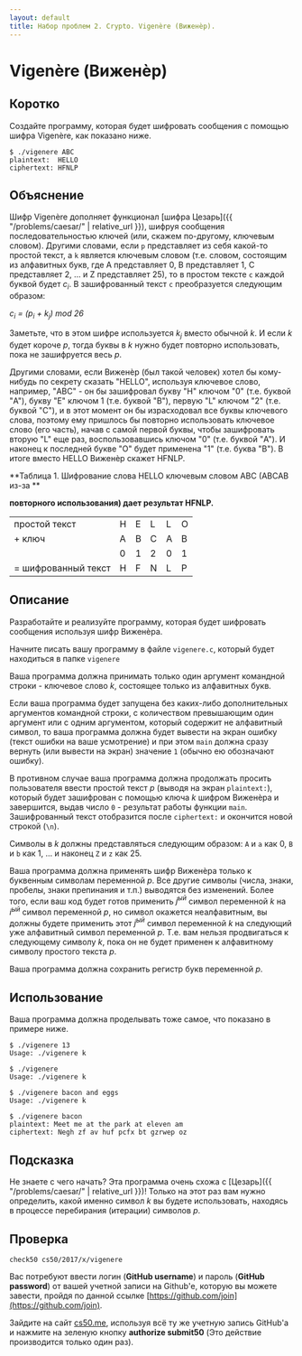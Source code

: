 ```yaml
---
layout: default
title: Набор проблем 2. Crypto. Vigenère (Виженèр).
---
```

# Vigenère (Виженèр)

## Коротко

Создайте программу, которая будет шифровать сообщения с помощью шифра Vigenère, как показано ниже.
```
$ ./vigenere ABC
plaintext:  HELLO
ciphertext: HFNLP
```
## Объяснение

Шифр Vigenère дополняет функционал [шифра Цезарь]({{ "/problems/caesar/" | relative_url }}), шифруя сообщения последовательностью ключей (или, скажем по-другому, ключевым словом). Другими словами, если `p` представляет из себя какой-то простой текст, а `k` является ключевым словом (т.е. словом, состоящим из алфавитных букв, где A представляет 0, B представляет 1, C представляет 2, …​ и Z представляет 25), то в простом тексте `c` каждой буквой будет *c<sub>i</sub>*. В зашифрованный текст `c` преобразуется следующим образом:

*c<sub>i</sub> = (p<sub>i</sub> + k<sub>j</sub>) mod 26*

Заметьте, что в этом шифре используется *k<sub>j</sub>* вместо обычной *k*. И если *k* будет короче *p*, тогда буквы в *k* нужно будет повторно использовать, пока не зашифруется весь *p*.

Другими словами, если Виженèр (был такой человек) хотел бы кому-нибудь по секрету сказать "HELLO", используя ключевое слово, например, "ABC" - он бы зашифровал букву "H" ключом "0" (т.е. буквой "A"), букву "E" ключом 1 (т.е. буквой "B"), первую "L" ключом "2" (т.е. буквой "C"), и в этот момент он бы израсходовал все буквы ключевого слова, поэтому ему пришлось бы повторно использовать ключевое слово (его часть), начав с самой первой буквы, чтобы зашифровать вторую "L" еще раз, воспользовавшись ключом "0" (т.е. буквой "A"). И наконец к последней букве "О" будет применена "1" (т.е. буква "B"). В итоге вместо HELLO Виженèр скажет HFNLP.

**Таблица 1. Шифрование слова HELLO ключевым словом ABC (ABCAB из-за **

**повторного использования) дает результат HFNLP.**

<table>
  <tr>
    <td>простой текст
</td>
    <td>H</td>
    <td>E</td>
    <td>L</td>
    <td>L</td>
    <td>O</td>
  </tr>
  <tr>
    <td>+ ключ
</td>
    <td>A</td>
    <td>B</td>
    <td>C</td>
    <td>A</td>
    <td>B</td>
  </tr>
  <tr>
    <td></td>
    <td>0</td>
    <td>1</td>
    <td>2</td>
    <td>0</td>
    <td>1</td>
  </tr>
  <tr>
    <td>= шифрованный текст
</td>
    <td>H</td>
    <td>F</td>
    <td>N</td>
    <td>L</td>
    <td>P</td>
  </tr>
</table>


## Описание

Разработайте и реализуйте программу, которая будет шифровать сообщения используя шифр Виженèра.

Начните писать вашу программу в файле `vigenere.c`, который будет находиться в папке `vigenere`

Ваша программа должна принимать только один аргумент командной строки - ключевое слово *k*, состоящее только из алфавитных букв.

Если ваша программа будет запущена без каких-либо дополнительных аргументов командной строки, с количеством превышающим один аргумент или с одним аргументом, который содержит не алфавитный символ, то ваша программа должна будет вывести на экран ошибку (текст ошибки на ваше усмотрение) и при этом `main` должна сразу вернуть (или вывести на экран) значение `1` (обычно ею обозначают ошибку).

В противном случае ваша программа должна продолжать просить пользователя ввести простой текст *p* (выводя на экран `plaintext:`), который будет зашифрован с помощью ключа *k* шифром Виженèра и завершится, выдав число `0` - результат работы функции `main`. Зашифрованный текст отобразится после `ciphertext:` и окончится новой строкой (`\n`).

Символы в *k* должны представляться следующим образом: `A` и `a` как 0, `B` и `b` как 1, …​ и наконец `Z` и `z` как 25.

Ваша программа должна применять шифр Виженèра только к буквенным символам переменной *p*. Все другие символы (числа, знаки, пробелы, знаки препинания и т.п.) выводятся без изменений. Более того, если ваш код будет готов применить *j<sup>ый</sup>* символ переменной *k* на *i<sup>ый</sup>* символ переменной *p*, но символ окажется неалфавитным, вы должны будете применить этот *j<sup>ый</sup>* символ переменной *k* на следующий уже алфавитный символ переменной *p*. Т.е. вам нельзя продвигаться к следующему символу *k*, пока он не будет применен к алфавитному символу простого текста *p*.

Ваша программа должна сохранить регистр букв переменной *p*.

## Использование

Ваша программа должна проделывать тоже самое, что показано в примере ниже.
```
$ ./vigenere 13
Usage: ./vigenere k
```
```
$ ./vigenere
Usage: ./vigenere k
```
```
$ ./vigenere bacon and eggs
Usage: ./vigenere k
```
```
$ ./vigenere bacon
plaintext: Meet me at the park at eleven am
ciphertext: Negh zf av huf pcfx bt gzrwep oz
```
## Подсказка

Не знаете с чего начать? Эта программа очень схожа с [Цезарь]({{ "/problems/caesar/" | relative_url }})! Только на этот раз вам нужно определить, какой именно символ *k* вы будете использовать, находясь в процессе перебирания (итерации) символов *p*.

## Проверка
```
check50 cs50/2017/x/vigenere
```

Вас потребуют ввести логин (**GitHub username**) и пароль (**GitHub password**) от вашей учетной записи на Github'е, которую вы можете завести, пройдя по данной ссылке [https://github.com/join](https://github.com/join).

Зайдите на сайт [cs50.me](https://cs50.me/), используя всё ту же учетную запись GitHub'а и нажмите на зеленую кнопку **authorize submit50** (Это действие производится только один раз).
